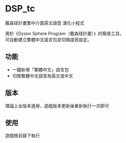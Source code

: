 # DSP_tc
戴森球計畫繁中介面英文語音 漢化小程式

用於《Dyson Sphere Program（戴森球計畫）》的簡易工具，  
可自動建立繁體中文語言包並切換語音設定。

## 功能

- 一鍵新增「繁體中文」語言包
- 切換繁體中文語音為英文或中文

## 版本

理論上全版本適用，遊戲版本更新後重新執行一次即可

## 使用

遊戲根目錄下執行







